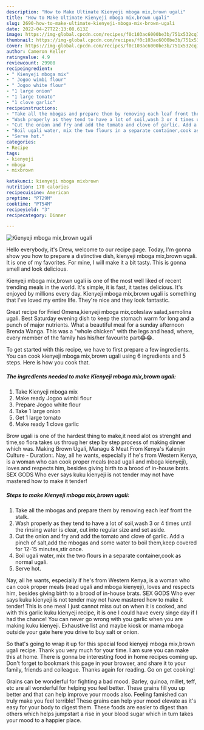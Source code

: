 ```yaml
---
description: "How to Make Ultimate Kienyeji mboga mix,brown ugali"
title: "How to Make Ultimate Kienyeji mboga mix,brown ugali"
slug: 2690-how-to-make-ultimate-kienyeji-mboga-mix-brown-ugali
date: 2022-04-27T22:13:08.613Z
image: https://img-global.cpcdn.com/recipes/f0c103ac6000be3b/751x532cq70/kienyeji-mboga-mixbrown-ugali-recipe-main-photo.jpg
thumbnail: https://img-global.cpcdn.com/recipes/f0c103ac6000be3b/751x532cq70/kienyeji-mboga-mixbrown-ugali-recipe-main-photo.jpg
cover: https://img-global.cpcdn.com/recipes/f0c103ac6000be3b/751x532cq70/kienyeji-mboga-mixbrown-ugali-recipe-main-photo.jpg
author: Cameron Keller
ratingvalue: 4.9
reviewcount: 29908
recipeingredient:
- " Kienyeji mboga mix"
- " Jogoo wimbi flour"
- " Jogoo white flour"
- "1 large onion"
- "1 large tomato"
- "1 clove garlic"
recipeinstructions:
- "Take all the mbogas and prepare them by removing each leaf front the stalk."
- "Wash properly as they tend to have a lot of soil,wash 3 or 4 times until the rinsing water is clear, cut into regular size and set aside."
- "Cut the onion and fry and add the tomato and clove of garlic. Add a pinch of salt,add the mbogas and some water to boil them,keep covered for 12-15 minutes,stir once."
- "Boil ugali water, mix the two flours in a separate container,cook as normal ugali."
- "Serve hot."
categories:
- Recipe
tags:
- kienyeji
- mboga
- mixbrown

katakunci: kienyeji mboga mixbrown 
nutrition: 170 calories
recipecuisine: American
preptime: "PT29M"
cooktime: "PT54M"
recipeyield: "3"
recipecategory: Dinner

---
```



![Kienyeji mboga mix,brown ugali](https://img-global.cpcdn.com/recipes/f0c103ac6000be3b/751x532cq70/kienyeji-mboga-mixbrown-ugali-recipe-main-photo.jpg)

Hello everybody, it's Drew, welcome to our recipe page. Today, I'm gonna show you how to prepare a distinctive dish, kienyeji mboga mix,brown ugali. It is one of my favorites. For mine, I will make it a bit tasty. This is gonna smell and look delicious.

Kienyeji mboga mix,brown ugali is one of the most well liked of recent trending meals in the world. It's simple, it is fast, it tastes delicious. It's enjoyed by millions every day. Kienyeji mboga mix,brown ugali is something that I've loved my entire life. They're nice and they look fantastic.

Great recipe for Fried Omena,kienyeji mboga mix,coleslaw salad,semolina ugali. Best Saturday evening dish to keep the stomach warm for long and a punch of major nutrients. What a beautiful meal for a sunday afternoon Brenda Wanga. This was a &#34;whole chicken&#34; with the legs and head, where, every member of the family has his/her favourite part😂😂.


To get started with this recipe, we have to first prepare a few ingredients. You can cook kienyeji mboga mix,brown ugali using 6 ingredients and 5 steps. Here is how you cook that.

<!--inarticleads1-->

##### The ingredients needed to make Kienyeji mboga mix,brown ugali:

1. Take  Kienyeji mboga mix
1. Make ready  Jogoo wimbi flour
1. Prepare  Jogoo white flour
1. Take 1 large onion
1. Get 1 large tomato
1. Make ready 1 clove garlic


Brow ugali is one of the hardest thing to make,it need alot os strenght and time,so flora takes us throug her step by step process of making dinner which was. Making Brown Ugali, Managu &amp; Meat From Kenya&#39;s Kalenjin Culture - Duration:. Nay, all he wants, especially if he&#39;s from Western Kenya, is a woman who can cook proper meals (read ugali and mboga kienyeji), loves and respects him, besides giving birth to a brood of in-house brats. SEX GODS Who ever says kuku kienyeji is not tender may not have mastered how to make it tender! 

<!--inarticleads2-->

##### Steps to make Kienyeji mboga mix,brown ugali:

1. Take all the mbogas and prepare them by removing each leaf front the stalk.
1. Wash properly as they tend to have a lot of soil,wash 3 or 4 times until the rinsing water is clear, cut into regular size and set aside.
1. Cut the onion and fry and add the tomato and clove of garlic. Add a pinch of salt,add the mbogas and some water to boil them,keep covered for 12-15 minutes,stir once.
1. Boil ugali water, mix the two flours in a separate container,cook as normal ugali.
1. Serve hot.


Nay, all he wants, especially if he&#39;s from Western Kenya, is a woman who can cook proper meals (read ugali and mboga kienyeji), loves and respects him, besides giving birth to a brood of in-house brats. SEX GODS Who ever says kuku kienyeji is not tender may not have mastered how to make it tender! This is one meal I just cannot miss out on when it is cooked, and with this garlic kuku kienyeji recipe, it is one I could have every singe day if I had the chance! You can never go wrong with you garlic when you are making kuku kienyeji. Exhaustive list and maybe kiosk or mama mboga outside your gate here you drive to buy salt or onion. 

So that's going to wrap it up for this special food kienyeji mboga mix,brown ugali recipe. Thank you very much for your time. I am sure you can make this at home. There is gonna be interesting food in home recipes coming up. Don't forget to bookmark this page in your browser, and share it to your family, friends and colleague. Thanks again for reading. Go on get cooking!

Grains can be wonderful for fighting a bad mood. Barley, quinoa, millet, teff, etc are all wonderful for helping you feel better. These grains fill you up better and that can help improve your moods also. Feeling famished can truly make you feel terrible! These grains can help your mood elevate as it's easy for your body to digest them. These foods are easier to digest than others which helps jumpstart a rise in your blood sugar which in turn takes your mood to a happier place.
